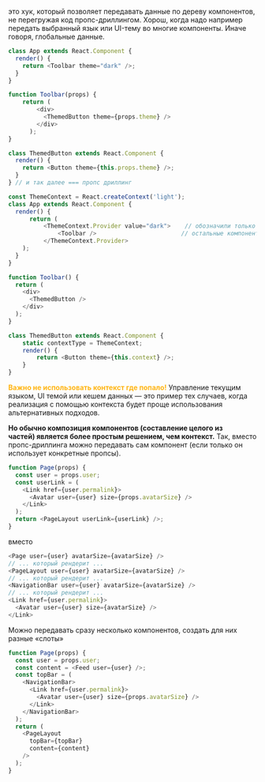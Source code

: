 это хук, который позволяет передавать данные по дереву компонентов, не перегружая код пропс-дриллингом. Хорош, когда надо например передать выбранный язык или UI-тему во многие компоненты. Иначе говоря, глобальные данные. 

```js
class App extends React.Component {
  render() {
    return <Toolbar theme="dark" />;
  }
}

function Toolbar(props) {
	return (
		<div>
		  <ThemedButton theme={props.theme} />    
		</div>
	  );
}

class ThemedButton extends React.Component {
  render() {
    return <Button theme={this.props.theme} />;
  }
} // и так далее === пропс дриллинг
```

```js
const ThemeContext = React.createContext('light');
class App extends React.Component {
  render() {
	  return (
		  <ThemeContext.Provider value="dark">    // обозначили только в одном месте     
			  <Toolbar />						 // остальные компоненты внизу уже в курсе
		  </ThemeContext.Provider>
    );
  }
}

function Toolbar() {
  return (
    <div>
      <ThemedButton />
    </div>
  );
}

class ThemedButton extends React.Component {
	static contextType = ThemeContext;
  	render() {
    	return <Button theme={this.context} />;  
	}
}
```

<span style="font-weight: bold; color: #FFB514;">Важно не использовать контекст где попало!</span> Управление текущим языком, UI темой или кешем данных — это пример тех случаев, когда реализация с помощью контекста будет проще использования альтернативных подходов.

**Но обычно композиция компонентов (составление целого из частей) является более простым решением, чем контекст.** Так, вместо пропс-дриллинга можно передавать сам компонент (если только он использует конкретные пропсы).

```js
function Page(props) {
  const user = props.user;
  const userLink = (
    <Link href={user.permalink}>
      <Avatar user={user} size={props.avatarSize} />
    </Link>
  );
  return <PageLayout userLink={userLink} />;
}
```
вместо 
```js
<Page user={user} avatarSize={avatarSize} />
// ... который рендерит ...
<PageLayout user={user} avatarSize={avatarSize} />
// ... который рендерит ...
<NavigationBar user={user} avatarSize={avatarSize} />
// ... который рендерит ...
<Link href={user.permalink}>
  <Avatar user={user} size={avatarSize} />
</Link>
```

Можно передавать сразу несколько компонентов, создать для них разные «слоты»

```js
function Page(props) {
  const user = props.user;
  const content = <Feed user={user} />;
  const topBar = (
    <NavigationBar>
      <Link href={user.permalink}>
        <Avatar user={user} size={props.avatarSize} />
      </Link>
    </NavigationBar>
  );
  return (
    <PageLayout
      topBar={topBar}
      content={content}
    />
  );
}
```